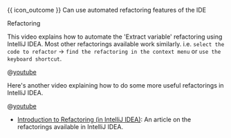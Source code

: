 <span id="prereqs"><panel src="../../refactoring/what/unit-inElsewhere-asFlat.md" boilerplate header="{{ icon_prereq }} %%Implementation → Refactoring → What%%" popup-url="{{ baseUrl }}/refactoring/what" /></span>

<span id="outcomes">{{ icon_outcome }} Can use automated refactoring features of the IDE</span>

<span id="title">Refactoring</span>

<div id="body">

<div v-closeable alt="Videos: Automated refactoring using IDE">

This video explains how to automate the 'Extract variable' refactoring using IntelliJ IDEA. Most other refactorings available work similarly. i.e. `select the code to refactor` → `find the refactoring in the context menu` or `use the keyboard shortcut`.

@[youtube](W_IiuORF16E)

Here's another video explaining how to do some more useful refactorings in IntelliJ IDEA.

@[youtube](rPq7fBo5JVs)

</div><p/>

* [Introduction to Refactoring (in IntelliJ IDEA)](https://www.jetbrains.com/help/idea/introduction-to-refactoring.html): An article on the refactorings available in IntelliJ IDEA.

</div>

<div id="extras">
</div>
